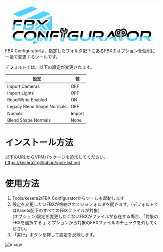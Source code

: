 ![Logo](https://github.com/kesera2/fbx-configurator/blob/main/Resources/Icon/FBX_Configurator_Logo.png)
FBX Configuratorは、指定したフォルダ配下にあるFBXのオプションを個別に一括で変更するツールです。  


デフォルトでは、以下の設定が変更されます。

| 設定                           | 値     | 
| ------------------------------ | ------ | 
| Import Cameras<br>             | OFF    | 
| Import Lights                  | OFF    | 
| Read/Write Enabled             | ON     | 
| Legacy Blend Shape Normals<br> | OFF    | 
| Nomals<br>                     | Import | 
| Blend Shape Normals            | None   | 

# インストール方法
以下のURLからVPMパッケージを追加してください。  
https://kesera2.github.io/vpm-listing/

# 使用方法
1. Tools/kesera2/FBX Configuratorからツールを起動します
2. 設定を変更したいFBXが格納されているフォルダを開きます。(デフォルトではAssets配下のすべてのFBXファイルが対象）  
   (オプション)設定を変更したくないFBXがファイルが存在する場合、「対象のFBXを選択する 」オプションから対象のFBXファイルのチェックを外してください。
3. 「実行」ボタンを押して設定を反映します。

![image](https://github.com/user-attachments/assets/41d569be-3b21-48c1-8746-82a4b8015c8a)
